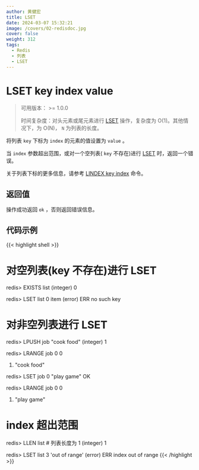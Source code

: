 ```yaml
---
author: 黄健宏
title: LSET
date: 2024-03-07 15:32:21
image: /covers/02-redisdoc.jpg
cover: false
weight: 312
tags:
  - Redis
  - 列表
  - LSET
---
```


# LSET key index value

> 可用版本： >= 1.0.0
> 
> 时间复杂度：对头元素或尾元素进行 [LSET](https://bookstack.xnzone.eu.org/02-redisdoc/03-list/12-lset/) 操作，复杂度为 O(1)。其他情况下，为 O(N)， `N` 为列表的长度。

将列表 `key` 下标为 `index` 的元素的值设置为 `value` 。

当 `index` 参数超出范围，或对一个空列表( `key` 不存在)进行 [LSET](https://bookstack.xnzone.eu.org/02-redisdoc/03-list/12-lset/) 时，返回一个错误。

关于列表下标的更多信息，请参考 [LINDEX key index](https://bookstack.xnzone.eu.org/02-redisdoc/03-list/11-lindex/) 命令。

## 返回值

操作成功返回 `ok` ，否则返回错误信息。

## 代码示例

{{< highlight shell >}}
# 对空列表(key 不存在)进行 LSET

redis> EXISTS list
(integer) 0

redis> LSET list 0 item
(error) ERR no such key

# 对非空列表进行 LSET

redis> LPUSH job "cook food"
(integer) 1

redis> LRANGE job 0 0
1) "cook food"

redis> LSET job 0 "play game"
OK

redis> LRANGE job  0 0
1) "play game"

# index 超出范围

redis> LLEN list                    # 列表长度为 1
(integer) 1

redis> LSET list 3 'out of range'
(error) ERR index out of range
{{< /highlight >}}